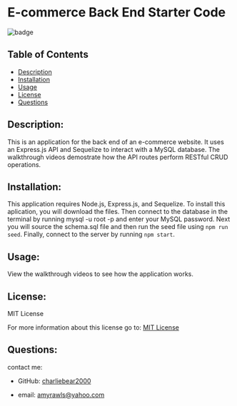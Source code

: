 # E-commerce Back End Starter Code


![badge](https://img.shields.io/badge/License-MIT-yellow.svg)

  ## Table of Contents
  - [Description](#description)
  - [Installation](#installation)
  - [Usage](#usage)
  - [License](#license)
  - [Questions](#questions)

  ## Description:
  
   This is an application for the back end of an e-commerce website. It uses an Express.js API and Sequelize to interact with a MySQL database.  The walkthrough videos demostrate how the API routes perform RESTful CRUD operations.
 
  ## Installation:

  This application requires Node.js, Express.js, and Sequelize.  To install this aplication, you will download the files. Then connect to the database in the terminal by running mysql -u root -p and enter your MySQL password. Next you will source the schema.sql file and then run the seed file using `npm run seed`.  Finally, connect to the server by running `npm start`.

  ## Usage:

  View the walkthrough videos to see how the application works.


  ## License:
  MIT License

  For more information about this license go to: [MIT License](https://choosealicense.com/licenses/mit//gpl-3.0/)

  ## Questions:
  contact me:

  - GitHub: [charliebear2000](https://github.com/charliebear2000)

  - email: amyrawls@yahoo.com

  
